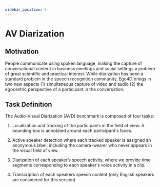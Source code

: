 ```yaml
---
sidebar_position: 5
---
```


# AV Diarization

## Motivation

People communicate using spoken language, making the capture of conversational content in business meetings and social settings a problem of great scientific and practical interest. While diarization has been a standard problem in the speech recognition community, Ego4D brings in two new aspects (1) simultaneous capture of video and audio (2) the egocentric perspective of a participant in the conversation.

## Task Definition

The Audio-Visual Diarization (AVD) benchmark is composed of four tasks: 

1. Localization and tracking of the participants in the field of view: A bounding box is annotated around each participant's faces. 

2. Active speaker detection where each tracked speaker is assigned an anonymous label, including the camera-wearer who never appears in the visual field of view. 

3. Diarization of each speaker’s speech activity, where we provide time segments corresponding to each speaker's voice activity in a clip. 

4. Transcription of each speakers speech content (only English speakers are considered for this version) 





